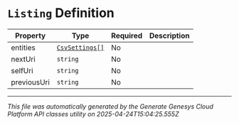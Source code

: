 # `Listing` Definition

| Property | Type | Required | Description |
|----------|------|----------|-------------|
| entities | [`CsvSettings[]`](csvsettings-definition.md) | No |  |
| nextUri | `string` | No |  |
| selfUri | `string` | No |  |
| previousUri | `string` | No |  |

---

*This file was automatically generated by the Generate Genesys Cloud Platform API classes utility on 2025-04-24T15:04:25.555Z*